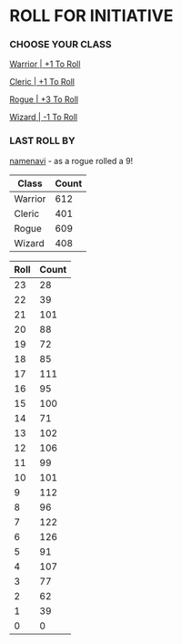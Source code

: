 # ROLL FOR INITIATIVE
### CHOOSE YOUR CLASS

[Warrior | +1 To Roll](https://github.com/benjaminsampica/benjaminsampica/issues/new?title=roll%7Cwarrior&body=Just+click+%27Submit+new+issue%27.)

[Cleric | +1 To Roll](https://github.com/benjaminsampica/benjaminsampica/issues/new?title=roll%7Ccleric&body=Just+click+%27Submit+new+issue%27.)

[Rogue | +3 To Roll](https://github.com/benjaminsampica/benjaminsampica/issues/new?title=roll%7Crogue&body=Just+click+%27Submit+new+issue%27.)

[Wizard | -1 To Roll](https://github.com/benjaminsampica/benjaminsampica/issues/new?title=roll%7Cwizard&body=Just+click+%27Submit+new+issue%27.)
### LAST ROLL BY
[namenavi](https://www.github.com/namenavi) - as a rogue rolled a 9!

|Class|Count|
|-|-|
|Warrior|612|
|Cleric|401|
|Rogue|609|
|Wizard|408|

|Roll|Count|
|-|-|
|23|28
|22|39
|21|101
|20|88
|19|72
|18|85
|17|111
|16|95
|15|100
|14|71
|13|102
|12|106
|11|99
|10|101
|9|112
|8|96
|7|122
|6|126
|5|91
|4|107
|3|77
|2|62
|1|39
|0|0
